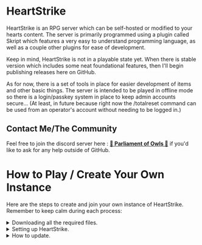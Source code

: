 # HeartStrike
HeartStrike is an RPG server which can be self-hosted or modified to your hearts content. The server is primarily programmed using a plugin called Skript which features a very easy to understand programming language, as well as a couple other plugins for ease of development. 

Keep in mind, HeartStrike is not in a playable state yet. When there is stable version which includes some neat foundational features, then I'll  begin publishing releases here on GitHub.

As for now, there is a set of tools in place for easier development of items and other basic things. The server is intended to be played in offline mode so there is a login/passkey system in place to keep admin accounts secure... (At least, in future because right now the /totalreset command can be used from an operator's account without needing to be logged in.)

## Contact Me/The Community
Feel free to join the discord server  here : [__💙 Parliament of Owls 💙__](https://discord.gg/fQUzhGpf3a) if you'd like to ask for any help outside of GitHub.

# How to Play / Create Your Own Instance
Here are the steps to create and join your own instance of HeartStrike. Remember to keep calm during each process:

<details>

<summary>Downloading all the required files.</summary>

1. A version of [PaperMC for 1.20.4](https://papermc.io/downloads/paper). Set the file name to __`Paper.jar`__!
2. The world file can be downloaded from [Mega](__https://mega.nz/file/wjcWUBZQ#HOGV5RQ72fgFK7v4rxCvpaYn8HkmYBr1n93piov-Pco__).
3. The config and Skripts from here on GitHub by selecting `Code` then `Download ZIP`
4. The following plugins used during development:
    - OPTIONAL - [Freedom Chat](https://modrinth.com/plugin/freedomchat) (`Version 1.5.2`)
    - OPTIONAL  - [Via Version](https://github.com/ViaVersion/ViaVersion/releases) (`Version 4.10.2`)
    - OPTIONAL (Dev Tool) - [Fast Async World Edit](https://ci.athion.net/job/FastAsyncWorldEdit/) (`Version 2.9.2-SNAPSHOT-708`)
    - OPTIONAL (Dev Tool) - [WorldEditSelectionVisualizer](https://www.spigotmc.org/resources/worldeditselectionvisualizer-1-7-10-1-20-6.17311/) (`2.1.6`)
    - OPTIONAL (Dev Tool) - [Fancy Holograms](https://modrinth.com/plugin/fancyholograms/version/2.0.6)
    - [World Guard](https://dev.bukkit.org/projects/worldguard) (`Version 7.0.9`)
    - [Skript](https://github.com/SkriptLang/Skript/releases) (`Version 2.8.5`)
    - [SkBee](https://github.com/ShaneBeee/SkBee/releases) (`Version 3.5.0`)
    - OPTIONAL (Discort Integration) [DiSky](https://modrinth.com/plugin/disky/version/3utXU8e8) (`Version 4.12.2-beta1`)
    - [Skript Particle](https://github.com/sovdeeth/skript-particle/releases) (`Version 1.2.0`)
    - [Diskuise](https://github.com/UnderscoreTud/diskuise/releases) (`Version 0.3.4`)
    - [ProtocolLib](https://www.spigotmc.org/resources/protocollib.1997/) (`Version 5.2.0-SNAPSHOT-679`)
    - [Libs Disguises](https://github.com/libraryaddict/LibsDisguises/releases) (`Version 10.0.42-Free`)
    - [Citizens](https://ci.citizensnpcs.co/job/Citizens2/) (`Version 2.0.33-SNAPSHOT (build 3374)`)
    - [Mythic Mobs](https://mythiccraft.io/index.php?resources/mythicmobs.1/) (`Version 5.6.1`)
    - [Mythic Skript Addon](https://github.com/BerndiVader/MythicSkriptAddon/releases) (`Version 0.99.6`)
    - OPTIONAL (Dev Tool) - [Image on map](https://dev.bukkit.org/projects/imageonmap) (`Version 4.2.2`)
    - OPTIONAL - [Skins Restorer](https://www.spigotmc.org/resources/skinsrestorer.2124/) (`Version 15.0.7`)

</details>



<details>

<summary>Setting up HeartStrike.</summary>

1. Create a new folder to contain the all the server files.
2. Extract the `.ZIP` within the new folder.
3. Paste the `Paper.jar` file in the folder.
4. To start the server, you may double click or in a Terminal use a command such as `java -jar ~/path/to/Paper.Jar`.

</details>



<details>

<summary>How to update.</summary>

- The world:
    - Download the latest world file.
    - Unzip the world file and replace the old world folder with the new world folder.

- The scripts and config
    - Download the config and Skripts from here on GitHub by selecting `Code` then `Download ZIP`.
    - Unzip the file then drag and drop all the files into the server folder.
    - Your file manager will ask you what you'd like to do with the files. Just click on any option which says Replace.

- The plugins
    - Check the version of the plugin(s) to update. Do `/plugins` in the server, click on the plugin(s) to view their version.
    - In "Downloading all the required files", check if the plugin version is greater than the one you are using.
    - Follow the hyperlink (click on the plugin name) to conveniently go to the releases page of that plugin.

</details>
